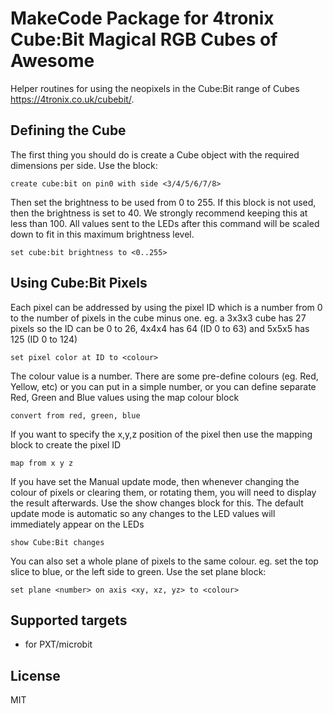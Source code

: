 # MakeCode Package for 4tronix Cube:Bit Magical RGB Cubes of Awesome

Helper routines for using the neopixels in the Cube:Bit range of Cubes https://4tronix.co.uk/cubebit/.

## Defining the Cube
The first thing you should do is create a Cube object with the required dimensions per side. Use the block:
```blocks
create cube:bit on pin0 with side <3/4/5/6/7/8>
```

Then set the brightness to be used from 0 to 255. If this block is not used, then the brightness is set to 40. We strongly recommend keeping this at less than 100. All values sent to the LEDs after this command will be scaled down to fit in this maximum brightness level.
```blocks
set cube:bit brightness to <0..255>
```

## Using Cube:Bit Pixels
Each pixel can be addressed by using the pixel ID which is a number from 0 to the number of pixels in the cube minus one. eg. a 3x3x3 cube has 27 pixels so the ID can be 0 to 26, 4x4x4 has 64 (ID 0 to 63) and 5x5x5 has 125 (ID 0 to 124)
```blocks
set pixel color at ID to <colour>
```
The colour value is a number. There are some pre-define colours (eg. Red, Yellow, etc) or you can put in a simple number, or you can define separate Red, Green and Blue values using the map colour block
```blocks
convert from red, green, blue
```

If you want to specify the x,y,z position of the pixel then use the mapping block to create the pixel ID
```blocks
map from x y z
```

If you have set the Manual update mode, then whenever changing the colour of pixels or clearing them, or rotating them, you will need to display the result afterwards. Use the show changes block for this. The default update mode is automatic so any changes to the LED values will immediately appear on the LEDs
```blocks
show Cube:Bit changes
```

You can also set a whole plane of pixels to the same colour. eg. set the top slice to blue, or the left side to green. Use the set plane block:
```blocks
set plane <number> on axis <xy, xz, yz> to <colour>
```

## Supported targets

* for PXT/microbit

## License

MIT
